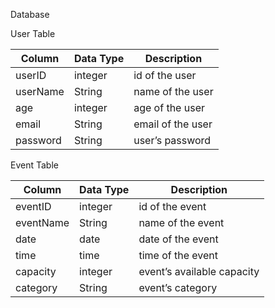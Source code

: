 Database

User Table

| Column       | Data Type | Description              |
|--------------|-----------|--------------------------|
| userID	  | integer   | id of the user		    |
| userName	  | String    | name of the user         |
| age	  	  | integer   | age of the user          |
| email	  | String    | email of the user        |
| password	  | String    | user’s password          |


Event Table

| Column       | Data Type | Description               |
|--------------|-----------|-------------------------- |
| eventID	  | integer   | id of the event		     |
| eventName	  | String    | name of the event         |
| date	  	  | date      | date of the event         |
| time	        | time      | time of the event         |
| capacity	  | integer   | event’s available capacity|
| category	  | String    | event’s category          |

